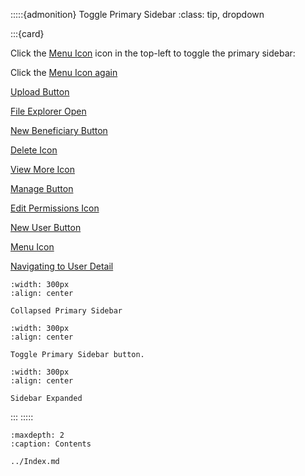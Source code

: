 


:::::{admonition} Toggle Primary Sidebar
:class: tip, dropdown

:::{card}



Click the [Menu Icon](#menu-icon) icon in the top-left to toggle the primary sidebar:

Click the [Menu Icon again](../_static/solo_app/Universal/icons/menu-icon.png)


[Upload Button](#upload-button)

  

[File Explorer Open](#file-explorer-open)

  

[New Beneficiary Button](#new-beneficiary-button)

  

[Delete Icon](#delete-icon)

  

[View More Icon](#view-more-icon)

  

[Manage Button](#manage-button)

  

[Edit Permissions Icon](#edit-permissions-icon)

  

[New User Button](#new-user-button)

  

[Menu Icon](#menu-icon)

  

[Navigating to User Detail](#navigating-to-user-detail)


```{figure} /_static/solo_app/Tips/PrimarySidebar/PrimarySidebar-Collapsed.png
:width: 300px
:align: center

Collapsed Primary Sidebar

```

```{figure} /_static/solo_app/Tips/PrimarySidebar/PrimarySidebar-toggle.png
:width: 300px
:align: center

Toggle Primary Sidebar button.

```

```{figure} /_static/solo_app/Tips/PrimarySidebar/PrimarySidebar-Open.png
:width: 300px
:align: center

Sidebar Expanded

```

:::
:::::

```{toctree}
:maxdepth: 2
:caption: Contents

../Index.md
```
